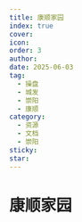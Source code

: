 ```yaml
---
title: 康顺家园
index: true
cover: 
icon: 
order: 3
author: 
date: 2025-06-03
tag:
  - 操盘
  - 城发
  - 崇阳
  - 康顺
category:
  - 资源
  - 文档
  - 崇阳
sticky: 
star: 
---
```


# 康顺家园
